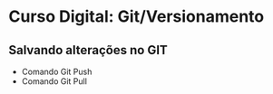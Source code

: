 # Curso Digital: Git/Versionamento


## Salvando alterações no GIT
* Comando Git Push
* Comando Git Pull
